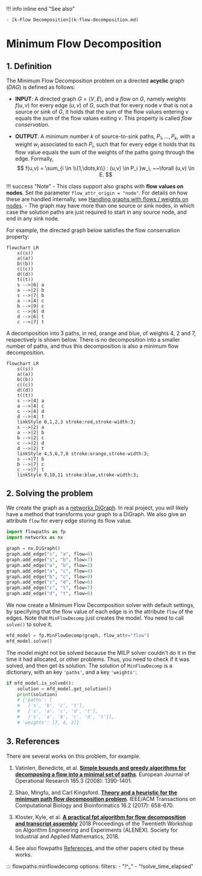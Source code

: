 !!! info inline end "See also"

    - [k-Flow Decomposition](k-flow-decomposition.md)

# Minimum Flow Decomposition

## 1. Definition

The Minimum Flow Decomposition problem on a directed **acyclic** graph (*DAG*) is defined as follows:

- **INPUT**: A directed graph $G = (V,E)$, and a *flow* on $G$, namely weights $f(u,v)$ for every edge $(u,v)$ of $G$, such that for every node $v$ that is not a source or sink of $G$, it holds that the sum of the flow values entering $v$ equals the sum of the flow values exiting $v$. This property is called *flow conservation*. 

- **OUTPUT**: A minimum number $k$ of source-to-sink paths, $P_1,\dots,P_k$, with a weight $w_i$ associated to each $P_i$, such that for every edge it holds that its flow value equals the sum of the weights of the paths going through the edge. Formally, 
$$
f(u,v) = \sum_{i \in \\{1,\dots,k\\} : (u,v) \in P_i }w_i, ~~\forall (u,v) \in E.
$$

!!! success "Note"
    - This class support also graphs with **flow values on nodes**. Set the parameter `flow_attr_origin = "node"`. For details on how these are handled internally, see [Handling graphs with flows / weights on nodes](node-expanded-digraph.md).
    - The graph may have more than one source or sink nodes, in which case the solution paths are just required to start in any source node, and end in any sink node.

For example, the directed graph below satisfies the flow conservation property:
``` mermaid
flowchart LR
    s((s))
    a((a))
    b((b))
    c((c))
    d((d))
    t((t))
    s -->|6| a
    a -->|2| b
    s -->|7| b
    a -->|4| c
    b -->|9| c
    c -->|6| d
    d -->|6| t
    c -->|7| t
```

A decomposition into 3 paths, in red, orange and blue, of weights 4, 2 and 7, respectively is shown below. There is no decomposition into a smaller number of paths, and thus this decomposition is also a minimum flow decomposition.
``` mermaid
flowchart LR
    s((s))
    a((a))
    b((b))
    c((c))
    d((d))
    t((t))
    s -->|4| a
    a -->|4| c
    c -->|4| d
    d -->|4| t
    linkStyle 0,1,2,3 stroke:red,stroke-width:3;
    s -->|2| a
    a -->|2| b
    b -->|2| c
    c -->|2| d
    d -->|2| t
    linkStyle 4,5,6,7,8 stroke:orange,stroke-width:3;
    s -->|7| b
    b -->|7| c
    c -->|7| t
    linkStyle 9,10,11 stroke:blue,stroke-width:3;
```

## 2. Solving the problem

We create the graph as a [networkx DiGraph](https://networkx.org/documentation/stable/reference/classes/digraph.html). In real project, you will likely have a method that transforms your graph to a DiGraph. We also give an attribute `flow` for every edge storing its flow value.

``` python
import flowpaths as fp
import networkx as nx

graph = nx.DiGraph()
graph.add_edge("s", "a", flow=6)
graph.add_edge("s", "b", flow=7)
graph.add_edge("a", "b", flow=2)
graph.add_edge("a", "c", flow=4)
graph.add_edge("b", "c", flow=9)
graph.add_edge("c", "d", flow=6)
graph.add_edge("c", "t", flow=7)
graph.add_edge("d", "t", flow=6)
```
We now create a Minimum Flow Decomposition solver with default settings, by specifying that the flow value of each edge is in the attribute `flow` of the edges. Note that `MinFlowDecomp` just creates the model. You need to call `solve()` to solve it.

``` python
mfd_model = fp.MinFlowDecomp(graph, flow_attr="flow")
mfd_model.solve()
```

The model might not be solved because the MILP solver couldn't do it in the time it had allocated, or other problems. Thus, you need to check if it was solved, and then get its solution. The solution of `MinFlowDecomp` is a dictionary, with an key `'paths'`, and a key `'weights'`:

``` python
if mfd_model.is_solved():
    solution = mfd_model.get_solution()
    print(solution)
    # {'paths': [
    #   ['s', 'b', 'c', 't'], 
    #   ['s', 'a', 'c', 'd', 't'], 
    #   ['s', 'a', 'b', 'c', 'd', 't']], 
    # 'weights': [7, 4, 2]} 
```

## 3. References

There are several works on this problem, for example.

1. Vatinlen, Benedicte, et al. [**Simple bounds and greedy algorithms for decomposing a flow into a minimal set of paths**](https://fc.isima.fr/~mahey/ejor_2008.pdf). European Journal of Operational Research 185.3 (2008): 1390-1401.

2. Shao, Mingfu, and Carl Kingsford. [**Theory and a heuristic for the minimum path flow decomposition problem**](https://ieeexplore.ieee.org/iel7/8857/4359833/08126870.pdf). IEEE/ACM Transactions on Computational Biology and Bioinformatics 16.2 (2017): 658-670.

3. Kloster, Kyle, et al. [**A practical fpt algorithm for flow decomposition and transcript assembly**](https://epubs.siam.org/doi/pdf/10.1137/1.9781611975055.7) 2018 Proceedings of the Twentieth Workshop on Algorithm Engineering and Experiments (ALENEX). Society for Industrial and Applied Mathematics, 2018.

4. See also flowpaths [References](references.md), and the other papers cited by these works.

::: flowpaths.minflowdecomp
    options:
      filters: 
        - "!^_"
        - "!solve_time_elapsed"